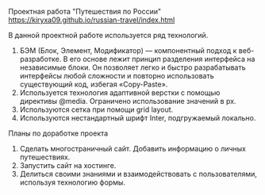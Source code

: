 Проектная работа "Путешествия по России"
https://kiryxa09.github.io/russian-travel/index.html

В данной проектной работе используется ряд технологий. 
1. БЭМ (Блок, Элемент, Модификатор) — компонентный подход к веб-разработке. В его основе лежит принцип разделения интерфейса на независимые блоки. Он позволяет легко и быстро разрабатывать интерфейсы любой сложности и повторно использовать существующий код, избегая «Copy-Paste».
2. Используется технология адаптивной верстки с помощью директивы @media. Ограничено использование значений в px.
3. Используются сетка при помощи grid layout.
4. Используются нестандартный шрифт Inter, подгружаемый локально.

Планы по доработке проекта
1. Сделать многостраничный сайт. Добавить информацию о личных путешествиях.
2. Запустить сайт на хостинге.
3. Делиться своими знаниями и взаимодействовать с пользователями, используя технологию формы.